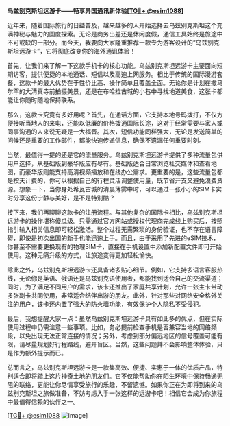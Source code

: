 **乌兹别克斯坦远游卡——畅享异国通讯新体验[[TG💪+ @esim1088](https://t.me/s/esim1088)]**

近年来，随着国际旅行的日益普及，越来越多的人开始选择去乌兹别克斯坦这个充满神秘与魅力的国度探索。无论是商务出差还是休闲度假，通信工具始终是旅途中不可或缺的一部分。而今天，我要向大家隆重推荐一款专为游客设计的“乌兹别克斯坦远游卡”，它将彻底改变你的海外通讯体验！

首先，让我们来了解一下这款手机卡的核心功能。乌兹别克斯坦远游卡主要面向短期访客，提供便捷的本地通话、短信以及高速上网服务。相比于传统的国际漫游套餐，这款卡的最大优势在于性价比高、操作简单且覆盖全面。无论你是计划在撒马尔罕的大清真寺前拍摄美景，还是在布哈拉古城的小巷中寻找地道美食，这张卡都能让你随时随地保持联系。

那么，这款卡究竟有多好用呢？首先，在通话方面，它支持本地号码拨打，不仅方便接听当地人的来电，还能以低廉的价格拨通国际长途，这对于经常需要与家人或同事沟通的人来说无疑是一大福音。其次，短信功能同样强大，无论是发送简单的问候还是重要的工作邮件，都能快速传递信息，确保不遗漏任何重要时刻。

当然，最值得一提的还是它的流量服务。乌兹别克斯坦远游卡提供了多种流量包供用户选择，从基础版到豪华版应有尽有。基础版适合日常浏览社交媒体和查看地图，而豪华版则能支持高清视频播放和在线办公需求。更重要的是，这些流量包都是按天计费的，你可以根据自己的行程灵活调整使用量，既节省开支又避免浪费资源。想象一下，当你身处希瓦古城的清晨薄雾中时，可以通过一张小小的SIM卡实时分享这份宁静与美好，是不是特别酷？

接下来，我们再聊聊这款卡的注册流程。与其他复杂的国际卡相比，乌兹别克斯坦远游卡的操作堪称傻瓜级。只需通过官方网站或授权代理商完成线上购买后，按照指引输入相关信息即可轻松激活。整个过程无需繁琐的身份验证，也不存在语言障碍，即使是初次出国的新手也能迅速上手。而且，由于采用了先进的eSIM技术，你甚至不需要更换现有的物理SIM卡，直接在手机设置中添加新配置文件即可开始使用。这种无痛升级的方式，让旅途变得更加轻松愉快。

除此之外，乌兹别克斯坦远游卡还具备诸多贴心细节。例如，它支持多语言客服热线，无论你是英语、俄语还是乌兹别克语使用者，都能找到适合自己的交流渠道；同时，为了满足不同用户的需求，该卡还推出了家庭共享计划，允许一张主卡带动多张副卡共同使用，非常适合结伴出游的朋友。此外，针对那些对网络安全格外关注的用户，该卡还内置了强大的防火墙功能，有效保护个人隐私不受侵犯。

最后，我想提醒大家一点：虽然乌兹别克斯坦远游卡具有如此多的优点，但在实际使用过程中仍需注意一些事项。比如，务必提前检查手机是否兼容当地的网络频段，以免出现无法正常连接的情况；另外，考虑到部分偏远地区的信号覆盖可能有限，请尽量规划好行程路线，避开盲区。当然，这些问题并不会影响整体体验，只是作为额外提示而已。

总而言之，乌兹别克斯坦远游卡是一款集高效、便捷、实惠于一体的优质产品，特别适合即将踏上这片神奇土地的朋友们。它不仅能帮助你在陌生环境中保持畅通无阻的联络，更能让你尽情享受旅行的乐趣，不留遗憾。如果你正在为即将到来的乌兹别克斯坦之旅做准备，不妨考虑入手一张这样的远游卡吧！相信它会成为你旅程中最值得信赖的伙伴之一。

[[TG💪+ @esim1088](https://t.me/s/esim1088) ![Image](https://i.postimg.cc/4NQfJmqS/Snipaste-2025-05-13-00-14-12.png)]